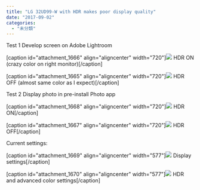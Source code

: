 ```yaml
---
title: "LG 32UD99-W with HDR makes poor display quality"
date: "2017-09-02"
categories: 
  - "未分類"
---
```


Test 1 Develop screen on Adobe Lightroom

\[caption id="attachment\_1666" align="aligncenter" width="720"\][![](https://blog.naotaco.com/assets/images/posts/2017/08/01_HDR-ON-720x340.jpg)](https://blog.naotaco.com/assets/images/posts/2017/08/01_HDR-ON.jpg) HDR ON (crazy color on right monitor)\[/caption\]

\[caption id="attachment\_1665" align="aligncenter" width="720"\][![](https://blog.naotaco.com/assets/images/posts/2017/08/01_HDR-OFF-720x340.jpg)](https://blog.naotaco.com/assets/images/posts/2017/08/01_HDR-OFF.jpg) HDR OFF (almost same color as I expect)\[/caption\]

Test 2 Display photo in pre-install Photo app

\[caption id="attachment\_1668" align="aligncenter" width="720"\][![](https://blog.naotaco.com/assets/images/posts/2017/08/02_HDR-ON-720x539.jpg)](https://blog.naotaco.com/assets/images/posts/2017/08/02_HDR-ON.jpg) HDR ON\[/caption\]

\[caption id="attachment\_1667" align="aligncenter" width="720"\][![](https://blog.naotaco.com/assets/images/posts/2017/08/02_HDR-OFF-720x539.jpg)](https://blog.naotaco.com/assets/images/posts/2017/08/02_HDR-OFF.jpg) HDR OFF\[/caption\]

Current settings:

\[caption id="attachment\_1669" align="aligncenter" width="577"\][![](https://blog.naotaco.com/assets/images/posts/2017/08/display_setting-577x600.png)](https://blog.naotaco.com/assets/images/posts/2017/08/display_setting.png) Display settings\[/caption\]

\[caption id="attachment\_1670" align="aligncenter" width="577"\][![](https://blog.naotaco.com/assets/images/posts/2017/08/HDR_detail-577x600.png)](https://blog.naotaco.com/assets/images/posts/2017/08/HDR_detail.png) HDR and advanced color settings\[/caption\]
